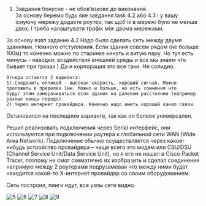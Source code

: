 1. Завдання бонусне - не обов’язкове до виконання.  
За основу беремо будь яке завдання task 4.2 або 4.3 і у вашу існуючу мережу додаєте роутер, так щоб їх в мережі було не менше двох. 
І треба налаштувати трафік між двома мережами.


За основу взял задание 4.2 Надо было сделать сеть между двумя зданиями.
Немного отступления. Если здания совсем рядом (не больше 100м) то конечно можно по старинке кинуть и витую пару.
Но тут есть минусы - наводки, воздействия внешней среды и все мы знаем что бывает при грозах ) Да и корпорация это все таки. Не солидно.

    Отсюда остаются 2 варианта:
    1).Соеденить оптикой - высокая скорость, хороший сигнал. Можно проложить в пределах 1км. Можно и больше, но есть сомнения что 
    будут этим заморачиваться если здания на далеком расстоянии (например разные концы города).
    2).Через интернет провайдера. Конечно надо иметь хороший канал связи.

Остановился на последнем варианте, так как он болеее универсален. 

Решил реализовать подключения через Serial интерфейс, они используются при подключении роутера к глобальной сети WAN (Wide Area Network).
Подключение обычно осуществляется через какое-нибудь устройство провайдера – чаще всего это модем или CSU/DSU (Channel Service Unit/Data Service Unit), но
я его не нашел в Cisco Packet Tracer, поэтому не смог схематично их изобразить и сделал соединение напрямую между 2 роутерами подрузамевая что между ними
будет находится какой-то Х-интернет провайдер со своим оборудованием.

Сеть построил, пинги идут, все узлы сети видно.

![5](https://user-images.githubusercontent.com/75836953/103489446-4bf07500-4e1d-11eb-9e7d-d42dddb07723.jpg)
![6](https://user-images.githubusercontent.com/75836953/103489448-4d21a200-4e1d-11eb-9f11-e3688c109507.jpg)
![7](https://user-images.githubusercontent.com/75836953/103489449-4dba3880-4e1d-11eb-82e8-692442ad5637.jpg)
![8](https://user-images.githubusercontent.com/75836953/103489451-4e52cf00-4e1d-11eb-9d25-7b773d62eb3e.jpg)
![9](https://user-images.githubusercontent.com/75836953/103489452-4e52cf00-4e1d-11eb-8f62-94fac1d29144.jpg)

